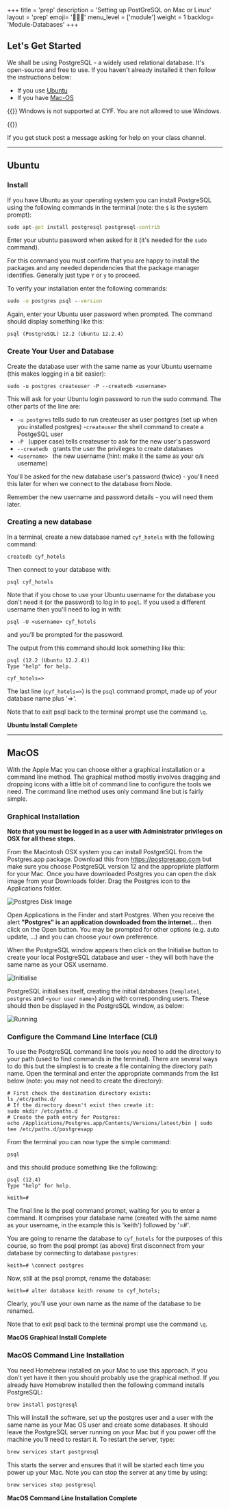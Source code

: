 +++
title = 'prep'
description = 'Setting up PostGreSQL on Mac or Linux'
layout = 'prep'
emoji= '🧑🏾‍💻'
menu_level = ['module']
weight = 1
backlog= 'Module-Databases'
+++

## Let's Get Started

We shall be using PostgreSQL - a widely used relational database. It's open-source and free to use. If you haven't already installed it then follow the instructions below:

- If you use [Ubuntu](#ubuntu)
- If you have [Mac-OS](#macos)

{{<note title="Windows" type="warning">}}
Windows is not supported at CYF. You are not allowed to use Windows.

{{</note>}}

If you get stuck post a message asking for help on your class channel.

---

## Ubuntu

### Install

If you have Ubuntu as your operating system you can install PostgreSQL using the following commands in the terminal (note: the `$` is the system prompt):

```cmd
sudo apt-get install postgresql postgresql-contrib
```

Enter your ubuntu password when asked for it (it's needed for the `sudo` command).

For this command you must confirm that you are happy to install the packages and any needed dependencies that the package manager identifies. Generally just type `Y` or `y` to proceed.

To verify your installation enter the following commands:

```cmd
sudo -u postgres psql --version
```

Again, enter your Ubuntu user password when prompted. The command should display something like this:

`psql (PostgreSQL) 12.2 (Ubuntu 12.2.4)`

### Create Your User and Database

Create the database user with the same name as your Ubuntu username (this makes logging in a bit easier):

```
sudo -u postgres createuser -P --createdb <username>
```

This will ask for your Ubuntu login password to run the sudo command. The other parts of the line are:

- `-u postgres` tells sudo to run createuser as user postgres (set up when you installed postgres) -`createuser` the shell command to create a PostgeSQL user
- `-P ` (upper case) tells createuser to ask for the new user's password
- `--createdb ` grants the user the privileges to create databases
- `<username> ` the new username (hint: make it the same as your o/s username)

You'll be asked for the new database user's password (twice) - you'll need this later for when we connect to the database from Node.

Remember the new username and password details - you will need them later.

### Creating a new database

In a terminal, create a new database named `cyf_hotels` with the following command:

```
createdb cyf_hotels
```

Then connect to your database with:

```
psql cyf_hotels
```

Note that if you chose to use your Ubuntu username for the database you don't need it (or the password) to log in to `psql`. If you used a different username then you'll need to log in with:

```
psql -U <username> cyf_hotels
```

and you'll be prompted for the password.

The output from this command should look something like this:

```
psql (12.2 (Ubuntu 12.2.4))
Type "help" for help.

cyf_hotels=>
```

The last line (`cyf_hotels=>`) is the `psql` command prompt, made up of your database name plus '=>'.

Note that to exit psql back to the terminal prompt use the command `\q`.

**Ubuntu Install Complete**

---

## MacOS

With the Apple Mac you can choose either a graphical installation or a command line method. The graphical method mostly involves dragging and dropping icons with a little bit of command line to configure the tools we need. The command line method uses only command line but is fairly simple.

### Graphical Installation

**Note that you must be logged in as a user with Administrator privileges on OSX for all these steps.**

From the Macintosh OSX system you can install PostgreSQL from the Postgres.app package. Download this from https://postgresapp.com but make sure you choose PostgreSQL version 12 and the appropriate platform for your Mac. Once you have downloaded Postgres you can open the disk image from your Downloads folder. Drag the Postgres icon to the Applications folder.

![Postgres Disk Image](Screenshot_Postgres_disk.png)

Open Applications in the Finder and start Postgres. When you receive the alert **"Postgres" is an application downloaded from the internet...** then click on the Open button. You may be prompted for other options (e.g. auto update, ...) and you can choose your own preference.

When the PostgreSQL window appears then click on the Initialise button to create your local PostgreSQL database and user - they will both have the same name as your OSX username.

![Initialise](Screenshot_Postgres_initialise.png)

PostgreSQL initialises itself, creating the initial databases (`template1`, `postgres` and `<your user name>`) along with corresponding users. These should then be displayed in the PostgreSQL window, as below:

![Running](Screenshot_Postgres_running.png)

### Configure the Command Line Interface (CLI)

To use the PostgreSQL command line tools you need to add the directory to your path (used to find commands in the terminal). There are several ways to do this but the simplest is to create a file containing the directory path name. Open the terminal and enter the appropriate commands from the list below (note: you may not need to create the directory):

```
# First check the destination directory exists:
ls /etc/paths.d/
# If the directory doesn't exist then create it:
sudo mkdir /etc/paths.d
# Create the path entry for Postgres:
echo /Applications/Postgres.app/Contents/Versions/latest/bin | sudo tee /etc/paths.d/postgresapp
```

From the terminal you can now type the simple command:

```
psql
```

and this should produce something like the following:

```
psql (12.4)
Type "help" for help.

keith=#
```

The final line is the psql command prompt, waiting for you to enter a command. It comprises your database name (created with the same name as your username, in the example this is 'keith') followed by '=#'.

You are going to rename the database to `cyf_hotels` for the purposes of this course, so from the psql prompt (as above) first disconnect from your database by connecting to database `postgres`:

```
keith=# \connect postgres
```

Now, still at the psql prompt, rename the database:

```
keith=# alter database keith rename to cyf_hotels;
```

Clearly, you'll use your own name as the name of the database to be renamed.

Note that to exit psql back to the terminal prompt use the command `\q`.

**MacOS Graphical Install Complete**

### MacOS Command Line Installation

You need Homebrew installed on your Mac to use this approach. If you don't yet have it then you should probably use the graphical method. If you already have Homebrew installed then the following command installs PostgreSQL:

```bash
brew install postgresql
```

This will install the software, set up the postgres user and a user with the same name as your Mac OS user and create some databases. It should leave the PostgreSQL server running on your Mac but if you power off the machine you'll need to restart it. To restart the server, type:

```bash
brew services start postgresql
```

This starts the server and ensures that it will be started each time you power up your Mac. Note you can stop the server at any time by using:

```bash
brew services stop postgresql
```

**MacOS Command Line Installation Complete**
